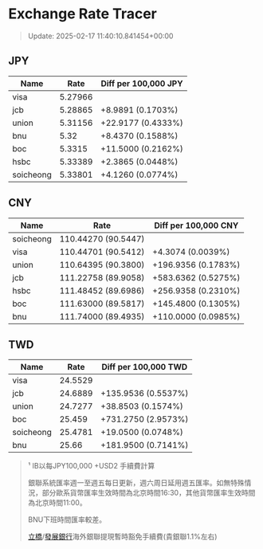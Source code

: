 # Exchange Rate Tracer

> Update: 2025-02-17 11:40:10.841454+00:00

## JPY

| Name      |    Rate | Diff per 100,000 JPY   |
|-----------|---------|------------------------|
| visa      | 5.27966 |                        |
| jcb       | 5.28865 | +8.9891 (0.1703%)      |
| union     | 5.31156 | +22.9177 (0.4333%)     |
| bnu       | 5.32    | +8.4370 (0.1588%)      |
| boc       | 5.3315  | +11.5000 (0.2162%)     |
| hsbc      | 5.33389 | +2.3865 (0.0448%)      |
| soicheong | 5.33801 | +4.1260 (0.0774%)      |

## CNY

| Name      | Rate                | Diff per 100,000 CNY   |
|-----------|---------------------|------------------------|
| soicheong | 110.44270	(90.5447) |                        |
| visa      | 110.44701	(90.5412) | +4.3074 (0.0039%)      |
| union     | 110.64395	(90.3800) | +196.9356 (0.1783%)    |
| jcb       | 111.22758	(89.9058) | +583.6362 (0.5275%)    |
| hsbc      | 111.48452	(89.6986) | +256.9358 (0.2310%)    |
| boc       | 111.63000	(89.5817) | +145.4800 (0.1305%)    |
| bnu       | 111.74000	(89.4935) | +110.0000 (0.0985%)    |

## TWD

| Name      |    Rate | Diff per 100,000 TWD   |
|-----------|---------|------------------------|
| visa      | 24.5529 |                        |
| jcb       | 24.6889 | +135.9536 (0.5537%)    |
| union     | 24.7277 | +38.8503 (0.1574%)     |
| boc       | 25.459  | +731.2750 (2.9573%)    |
| soicheong | 25.4781 | +19.0500 (0.0748%)     |
| bnu       | 25.66   | +181.9500 (0.7141%)    |


> ¹ IB以每JPY100,000 +USD2 手續費計算
>
> 銀聯系統匯率週一至週五每日更新，週六周日延用週五匯率。如無特殊情況，部分歐系貨幣匯率生效時間為北京時間16:30，其他貨幣匯率生效時間為北京時間11:00。
>
> BNU下班時間匯率較差。
>
> [立橋](https://www.wlbank.com.mo/uploads/ueditor/file/20181211/1544536513900230.pdf)/[發展銀行](https://www.mdb.com.mo/Service_Charges_20230728.pdf)海外銀聯提現暫時豁免手續費(貴銀聯1.1%左右)

